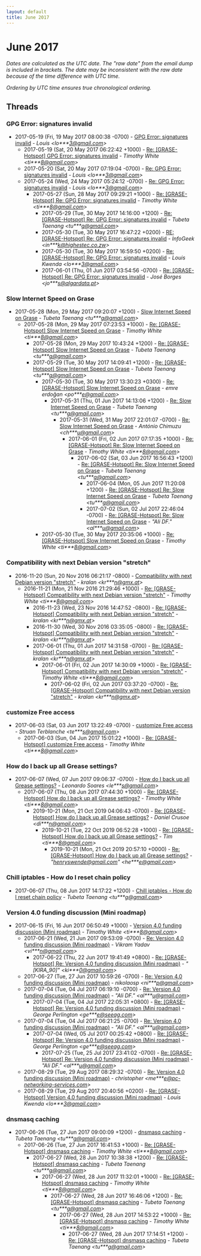 ```yaml
---
layout: default
title: June 2017
---
```


# June 2017

_Dates are calculated as the UTC date. The "raw date" from the email dump is included in brackets. The date may be inconsistent with the raw date because of the time difference with UTC time._

_Ordering by UTC time ensures true chronological ordering._

## Threads

### GPG Error: signatures invalid
+ 2017-05-19 (Fri, 19 May 2017 08:00:38 -0700) - [GPG Error: signatures invalid](/archive/2017/05/3c9e18596e661e8805d2b0fb46b5a1c73dc5396592f418dbf01f96f23daa9160) - _Louis \<lo***3@gmail.com\>_
  + 2017-05-19 (Sat, 20 May 2017 06:22:42 +1000) - [Re: [GRASE-Hotspot] GPG Error: signatures invalid](/archive/2017/05/4d9bea94552a86871c7dc34ee950f3b416a081fdc7d1849df6f272e4fce439b3) - _Timothy White \<ti***8@gmail.com\>_
  + 2017-05-20 (Sat, 20 May 2017 07:19:04 -0700) - [Re: GPG Error: signatures invalid](/archive/2017/05/d0eae3fc38a37df2ce256219a89aed4666ecc29f949746b200f49dad0c68dcf1) - _Louis \<lo***3@gmail.com\>_
  + 2017-05-24 (Wed, 24 May 2017 05:24:12 -0700) - [Re: GPG Error: signatures invalid](/archive/2017/05/a4f7d0d56d8d02f0e1977ab3603f01fb5ea320fd69d2b2d2d8d18dfd91400752) - _Louis \<lo***3@gmail.com\>_
    + 2017-05-27 (Sun, 28 May 2017 09:29:21 +1000) - [Re: [GRASE-Hotspot] Re: GPG Error: signatures invalid](/archive/2017/05/10487139165589a61de72e872cc32d876ba5679801eb676f7151a416427750eb) - _Timothy White \<ti***8@gmail.com\>_
      + 2017-05-29 (Tue, 30 May 2017 14:16:00 +1200) - [Re: [GRASE-Hotspot] Re: GPG Error: signatures invalid](/archive/2017/05/8f605c3547b91ead55442e957eed6e91e8a53089114ebc9dc315f03cc5337c44) - _Tubeta Taenang \<tu***g@gmail.com\>_
      + 2017-05-30 (Tue, 30 May 2017 16:47:22 +0200) - [RE: [GRASE-Hotspot] Re: GPG Error: signatures invalid](/archive/2017/05/f36280f01e101e2abe1bd1fb7152fe197c48c1c06bccdb95e8a17e3e95b9208a) - _InfoGeek \<in***k@highestec.co.zw\>_
      + 2017-05-30 (Tue, 30 May 2017 16:59:50 +0200) - [Re: [GRASE-Hotspot] Re: GPG Error: signatures invalid](/archive/2017/05/b9d9ed78ecf644e4a7b356dc4137aad4126a5c5fee963274baf7d34868d7e11d) - _Louis Kwenda \<lo***3@gmail.com\>_
      + 2017-06-01 (Thu, 01 Jun 2017 03:54:56 -0700) - [Re: [GRASE-Hotspot] Re: GPG Error: signatures invalid](/archive/2017/06/6ad450e45ac1cbe452e7c7d8a9f140f89983325c79a7ef5e9e5789331b0f8da6) - _José Borges \<jo***s@algardata.pt\>_

### Slow Internet Speed on Grase
+ 2017-05-28 (Mon, 29 May 2017 09:20:07 +1200) - [Slow Internet Speed on Grase](/archive/2017/05/e823627b016bd814e939ac0546a84e5848dea8c2c32f0c0643670be319d528e6) - _Tubeta Taenang \<tu***g@gmail.com\>_
  + 2017-05-28 (Mon, 29 May 2017 07:23:53 +1000) - [Re: [GRASE-Hotspot] Slow Internet Speed on Grase](/archive/2017/05/5fbe2d41d56cfe08b8377d56253779468885132990b92eb92c751596f53124e9) - _Timothy White \<ti***8@gmail.com\>_
    + 2017-05-28 (Mon, 29 May 2017 10:43:24 +1200) - [Re: [GRASE-Hotspot] Slow Internet Speed on Grase](/archive/2017/05/38b110d9f834267704aab389bdb2b1fc928e34340acbe172386259b7c628745a) - _Tubeta Taenang \<tu***g@gmail.com\>_
    + 2017-05-29 (Tue, 30 May 2017 14:09:41 +1200) - [Re: [GRASE-Hotspot] Slow Internet Speed on Grase](/archive/2017/05/66c69cfc6f6bbbddff641996b20454426fca648e8a775b0a4fab1f7ac3beb154) - _Tubeta Taenang \<tu***g@gmail.com\>_
      + 2017-05-30 (Tue, 30 May 2017 13:30:23 +0300) - [Re: [GRASE-Hotspot] Slow Internet Speed on Grase](/archive/2017/05/1c8a8903ea6ffa6bbf25dc04057ff8af8a443cfec43e615728c5da0e4e000485) - _emre erdoğan \<po***e@gmail.com\>_
        + 2017-05-31 (Thu, 01 Jun 2017 14:13:06 +1200) - [Re: Slow Internet Speed on Grase](/archive/2017/05/7d4939dff8bc48e7dc6f092d1f9fae1aa2cfb0e7fa02f8a57fed37480a9800e6) - _Tubeta Taenang \<tu***g@gmail.com\>_
          + 2017-05-31 (Wed, 31 May 2017 22:01:07 -0700) - [Re: Slow Internet Speed on Grase](/archive/2017/05/3837bf566a3e51037ad1df6587b7e3897ae704e09f6cc2cec19d07512d58801e) - _António Chimuzu \<ch***u@gmail.com\>_
            + 2017-06-01 (Fri, 02 Jun 2017 07:17:35 +1000) - [Re: [GRASE-Hotspot] Re: Slow Internet Speed on Grase](/archive/2017/06/ada36f32c48c8e8151bb02171ef29d12f4221cd9257f8b7e4c72a5dfd753205d) - _Timothy White \<ti***8@gmail.com\>_
              + 2017-06-02 (Sat, 03 Jun 2017 16:56:43 +1200) - [Re: [GRASE-Hotspot] Re: Slow Internet Speed on Grase](/archive/2017/06/6d3a5b1f34ac8ab8d06603387e320f91687fbc91a4a5732b3df930980e6794d4) - _Tubeta Taenang \<tu***g@gmail.com\>_
                + 2017-06-04 (Mon, 05 Jun 2017 11:20:08 +1200) - [Re: [GRASE-Hotspot] Re: Slow Internet Speed on Grase](/archive/2017/06/d7f82feda99bb325cdbe2302667e5e735046abc3c6e179b313392ab7e03b21e4) - _Tubeta Taenang \<tu***g@gmail.com\>_
                + 2017-07-02 (Sun, 02 Jul 2017 22:46:04 -0700) - [Re: [GRASE-Hotspot] Re: Slow Internet Speed on Grase](/archive/2017/07/883cfe405f5e4a65ee5d4f129f6775c69303eebd2b70aaf117293d92151a4546) - _"Ali DF." \<al***u@gmail.com\>_
      + 2017-05-30 (Tue, 30 May 2017 20:35:06 +1000) - [Re: [GRASE-Hotspot] Slow Internet Speed on Grase](/archive/2017/05/9c895d4965e3bbe2ef31fedffe660e12dc7c95892193546340665ceb1bb231a8) - _Timothy White \<ti***8@gmail.com\>_

### Compatibility with next Debian version "stretch"
+ 2016-11-20 (Sun, 20 Nov 2016 06:21:17 -0800) - [Compatibility with next Debian version "stretch"](/archive/2016/11/9a8ca46c42026c0ae3cf2ce80bf9dc71a62d1a95f60db0d718ecfc4539fb069a) - _kralan \<kr***n@gmx.at\>_
  + 2016-11-21 (Mon, 21 Nov 2016 21:29:46 +1000) - [Re: [GRASE-Hotspot] Compatibility with next Debian version "stretch"](/archive/2016/11/d17232336c07491b1a7877d50a82533a4442fad73889135d34df5ba8559c7ad8) - _Timothy White \<ti***8@gmail.com\>_
    + 2016-11-23 (Wed, 23 Nov 2016 14:47:52 -0800) - [Re: [GRASE-Hotspot] Compatibility with next Debian version "stretch"](/archive/2016/11/efc5c273946c887ea4c9053cc3489cd7bd34efad5350743ab826ae4b06653d6d) - _kralan \<kr***n@gmx.at\>_
    + 2016-11-30 (Wed, 30 Nov 2016 03:35:05 -0800) - [Re: [GRASE-Hotspot] Compatibility with next Debian version "stretch"](/archive/2016/11/0100e23975242778bbe830a1ea636bdce1cd429deefc4e5374a8bb8233aee02c) - _kralan \<kr***n@gmx.at\>_
    + 2017-06-01 (Thu, 01 Jun 2017 14:31:58 -0700) - [Re: [GRASE-Hotspot] Compatibility with next Debian version "stretch"](/archive/2017/06/880dbcfc5a971678664880c5012b05b1ffeccef279362b98aa4a9fb4db22f0c8) - _kralan \<kr***n@gmx.at\>_
      + 2017-06-01 (Fri, 02 Jun 2017 14:30:09 +1000) - [Re: [GRASE-Hotspot] Compatibility with next Debian version "stretch"](/archive/2017/06/a66603a5c3b383a8c68f4dbd24e6dc5b17a07b0bd7d6e7d87cf816db9866d5db) - _Timothy White \<ti***8@gmail.com\>_
        + 2017-06-02 (Fri, 02 Jun 2017 03:37:20 -0700) - [Re: [GRASE-Hotspot] Compatibility with next Debian version "stretch"](/archive/2017/06/f319ccbf067b2ced1ba676b0102d3b2bf15179fbe8906c0163d0a1e5080c6c4b) - _kralan \<kr***n@gmx.at\>_

### customize Free access
+ 2017-06-03 (Sat, 03 Jun 2017 13:22:49 -0700) - [customize Free access](/archive/2017/06/03188699cceb4b745eb8c48cbe49ccc101920bf91bc55daeacec11d5108bd2dc) - _Struan Terblanche \<te***s@gmail.com\>_
  + 2017-06-03 (Sun, 04 Jun 2017 15:01:22 +1000) - [Re: [GRASE-Hotspot] customize Free access](/archive/2017/06/b41b6cff636985635e36d19a289eddd63d746c33cdce67c460461b221928f58d) - _Timothy White \<ti***8@gmail.com\>_

### How do I back up all Grease settings?
+ 2017-06-07 (Wed, 07 Jun 2017 09:06:37 -0700) - [How do I back up all Grease settings?](/archive/2017/06/1e40e5527ab613b5141b3d933913948692201a9257b4ff16398de7f1730c2971) - _Leonardo Soares \<le***s@gmail.com\>_
  + 2017-06-07 (Thu, 08 Jun 2017 07:44:30 +1000) - [Re: [GRASE-Hotspot] How do I back up all Grease settings?](/archive/2017/06/bb8d83df1ab470538b486f1a9eea7d9b99d2c745235dcee2334c61d5323e67e5) - _Timothy White \<ti***8@gmail.com\>_
    + 2019-10-21 (Mon, 21 Oct 2019 04:06:43 -0700) - [Re: [GRASE-Hotspot] How do I back up all Grease settings?](/archive/2019/10/5841a4554821e4500c5d0803b6324c0cd2e55749bf6dd7c6012f17c5ec17887e) - _Daniel Crusoe \<di***n@gmail.com\>_
      + 2019-10-21 (Tue, 22 Oct 2019 06:52:28 +1000) - [Re: [GRASE-Hotspot] How do I back up all Grease settings?](/archive/2019/10/2301b3599ea90812792842d100caaaf03e4e98fc4b52e02b4a73c468cd59a5e2) - _Tim \<ti***8@gmail.com\>_
        + 2019-10-21 (Mon, 21 Oct 2019 20:57:10 +0000) - [Re: [GRASE-Hotspot] How do I back up all Grease settings?](/archive/2019/10/ab0c85884a23b44599fc1bbb0ceca6a6b1169b082356d957817f10ed549f3243) - _"henryswende@gmail.com" \<he***e@gmail.com\>_

### Chill iptables - How do I reset chain policy
+ 2017-06-07 (Thu, 08 Jun 2017 14:17:22 +1200) - [Chill iptables - How do I reset chain policy](/archive/2017/06/4ccec93afc5c4ea1bf52e7956500aeede11d0c08acfcd0ce4c3b0f2fc11986f5) - _Tubeta Taenang \<tu***g@gmail.com\>_

### Version 4.0 funding discussion (Mini roadmap)
+ 2017-06-15 (Fri, 16 Jun 2017 06:50:49 +1000) - [Version 4.0 funding discussion (Mini roadmap)](/archive/2017/06/ba252d22f17490004c7d25792aefd717a63e585f41ab1bc10e22eb5e629351d9) - _Timothy White \<ti***8@gmail.com\>_
  + 2017-06-21 (Wed, 21 Jun 2017 09:53:09 -0700) - [Re: Version 4.0 funding discussion (Mini roadmap)](/archive/2017/06/7d3e405d5d0725c098dfb3dae24c063951d02c555ab129c3e97532208631d0cb) - _Vikram Yadav \<vi***n@gmail.com\>_
    + 2017-06-22 (Thu, 22 Jun 2017 19:41:49 +0800) - [Re: [GRASE-Hotspot] Re: Version 4.0 funding discussion (Mini roadmap)](/archive/2017/06/1398ba901837b173db89f8adce7943e0feb5fd85d4f1b87874ece74c4f02161f) - _"[KIRA_90]" \<ki***0@gmail.com\>_
  + 2017-06-27 (Tue, 27 Jun 2017 10:59:26 -0700) - [Re: Version 4.0 funding discussion (Mini roadmap)](/archive/2017/06/9478a3855bf472a1e64dac414b23d290a3050213862420e502c05e54f7896fb7) - _nikolaosp \<ni***p@gmail.com\>_
  + 2017-07-04 (Tue, 04 Jul 2017 06:19:10 -0700) - [Re: Version 4.0 funding discussion (Mini roadmap)](/archive/2017/07/5151640e6b644f097af6ed2ad3ff77db3157353002aef9a62c23a7eea8115192) - _"Ali DF." \<al***u@gmail.com\>_
    + 2017-07-04 (Tue, 04 Jul 2017 22:05:31 +0800) - [Re: [GRASE-Hotspot] Re: Version 4.0 funding discussion (Mini roadmap)](/archive/2017/07/91680941ee90d22ba3ca840685e660b548526e209900872cd27c32e0e1d5c91a) - _George Perlington \<ge***e@seeag.com\>_
  + 2017-07-04 (Tue, 04 Jul 2017 06:21:25 -0700) - [Re: Version 4.0 funding discussion (Mini roadmap)](/archive/2017/07/9b03d06d91850461ac9a5cc1e3b30f966fe1dcccc32cc69ed771445a1955faaa) - _"Ali DF." \<al***u@gmail.com\>_
    + 2017-07-04 (Wed, 05 Jul 2017 00:25:42 +0800) - [Re: [GRASE-Hotspot] Re: Version 4.0 funding discussion (Mini roadmap)](/archive/2017/07/0251b1b6f52d36b3ae8a487df5fd613ad6dcda5ff4f9f857119aa6bd5aba87cb) - _George Perlington \<ge***e@seeag.com\>_
      + 2017-07-25 (Tue, 25 Jul 2017 23:41:02 -0700) - [Re: [GRASE-Hotspot] Re: Version 4.0 funding discussion (Mini roadmap)](/archive/2017/07/44833e09b39ddb07d375aa68eaa4d1a5a382be7cdf08e02f091638631034c8be) - _"Ali DF." \<al***u@gmail.com\>_
  + 2017-08-29 (Tue, 29 Aug 2017 08:29:32 -0700) - [Re: Version 4.0 funding discussion (Mini roadmap)](/archive/2017/08/af97a9b4c706a46b2225474db47156bef780f32aaa052b4daa336c6dd4d31ae2) - _christopher \<me***e@pc-networking-services.com\>_
  + 2017-08-29 (Tue, 29 Aug 2017 20:40:56 +0200) - [Re: [GRASE-Hotspot] Version 4.0 funding discussion (Mini roadmap)](/archive/2017/08/adfd9f1d1681229076182881782e510b4a8a0d8a68a8e4c59bb1b55d4352b607) - _Louis Kwenda \<lo***3@gmail.com\>_

### dnsmasq caching
+ 2017-06-26 (Tue, 27 Jun 2017 09:00:09 +1200) - [dnsmasq caching](/archive/2017/06/cb0f8ff7887eecb226d3a0b0f77a034ceed91fd5c1f6bdf9fd1d6ccf1c490b91) - _Tubeta Taenang \<tu***g@gmail.com\>_
  + 2017-06-26 (Tue, 27 Jun 2017 16:41:53 +1000) - [Re: [GRASE-Hotspot] dnsmasq caching](/archive/2017/06/0eb20b162ff22a3c390b2f5835536969304c943ed344e73ca20b07d600101a7d) - _Timothy White \<ti***8@gmail.com\>_
    + 2017-06-27 (Wed, 28 Jun 2017 10:38:38 +1200) - [Re: [GRASE-Hotspot] dnsmasq caching](/archive/2017/06/b6cd46704a3f912ef341e4cd74ade633a6a0c7086e560f0923cd28d0e7a75512) - _Tubeta Taenang \<tu***g@gmail.com\>_
      + 2017-06-27 (Wed, 28 Jun 2017 11:32:01 +1000) - [Re: [GRASE-Hotspot] dnsmasq caching](/archive/2017/06/005e86c05c8ced80e1b318596533ac6ce8d79d03203a711ae699a33a1bf664c6) - _Timothy White \<ti***8@gmail.com\>_
        + 2017-06-27 (Wed, 28 Jun 2017 16:46:06 +1200) - [Re: [GRASE-Hotspot] dnsmasq caching](/archive/2017/06/846490a9e6bbaf20c9686cfa64c93899d5de316096c94829bad4f25df1dcc8e4) - _Tubeta Taenang \<tu***g@gmail.com\>_
          + 2017-06-27 (Wed, 28 Jun 2017 14:53:22 +1000) - [Re: [GRASE-Hotspot] dnsmasq caching](/archive/2017/06/4225a4b5d9de4ee9b8501b600f4022e973a6c6bf709d1ce1cec6084bd7392ca9) - _Timothy White \<ti***8@gmail.com\>_
            + 2017-06-27 (Wed, 28 Jun 2017 17:14:51 +1200) - [Re: [GRASE-Hotspot] dnsmasq caching](/archive/2017/06/adf08d0237761573f480eec4a795dbe6f66e21cf76917ffe9af363c9bfe93c80) - _Tubeta Taenang \<tu***g@gmail.com\>_

